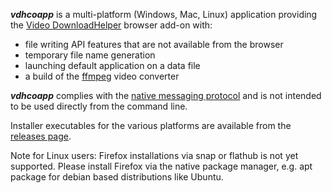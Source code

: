 
***vdhcoapp*** is a multi-platform (Windows, Mac, Linux) application providing the 
[Video DownloadHelper](https://downloadhelper.net/) browser add-on with:

- file writing API features that are not available from the browser
- temporary file name generation
- launching default application on a data file
- a build of the [ffmpeg](http://ffmpeg.org/) video converter

***vdhcoapp*** complies with the [native messaging protocol](https://developer.mozilla.org/en-US/Add-ons/WebExtensions/Native_messaging) and is not intended to be used directly from the command line.

Installer executables for the various platforms are available from the [releases page](https://github.com/mi-g/vdhcoapp/releases).

Note for Linux users: Firefox installations via snap or flathub is not yet supported.  Please install Firefox via the native package manager, e.g. apt package for debian based distributions like Ubuntu.
